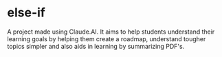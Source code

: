 # else-if
A project made using Claude.AI. It aims to help students understand their learning goals by helping them create a roadmap, understand tougher topics simpler and also aids in learning by summarizing PDF's.
